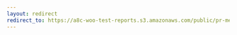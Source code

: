 ```yaml
---
layout: redirect
redirect_to: https://a8c-woo-test-reports.s3.amazonaws.com/public/pr-merge/42973/api/index.html
---
```

